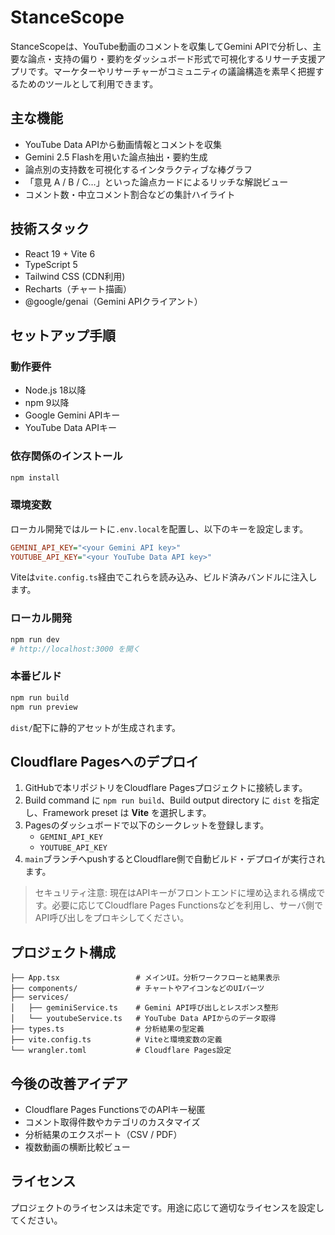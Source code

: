 # StanceScope

StanceScopeは、YouTube動画のコメントを収集してGemini APIで分析し、主要な論点・支持の偏り・要約をダッシュボード形式で可視化するリサーチ支援アプリです。マーケターやリサーチャーがコミュニティの議論構造を素早く把握するためのツールとして利用できます。

## 主な機能
- YouTube Data APIから動画情報とコメントを収集
- Gemini 2.5 Flashを用いた論点抽出・要約生成
- 論点別の支持数を可視化するインタラクティブな棒グラフ
- 「意見 A / B / C…」といった論点カードによるリッチな解説ビュー
- コメント数・中立コメント割合などの集計ハイライト

## 技術スタック
- React 19 + Vite 6
- TypeScript 5
- Tailwind CSS (CDN利用)
- Recharts（チャート描画）
- @google/genai（Gemini APIクライアント）

## セットアップ手順

### 動作要件
- Node.js 18以降
- npm 9以降
- Google Gemini APIキー
- YouTube Data APIキー

### 依存関係のインストール
```bash
npm install
```

### 環境変数
ローカル開発ではルートに`.env.local`を配置し、以下のキーを設定します。

```ini
GEMINI_API_KEY="<your Gemini API key>"
YOUTUBE_API_KEY="<your YouTube Data API key>"
```

Viteは`vite.config.ts`経由でこれらを読み込み、ビルド済みバンドルに注入します。

### ローカル開発
```bash
npm run dev
# http://localhost:3000 を開く
```

### 本番ビルド
```bash
npm run build
npm run preview
```

`dist/`配下に静的アセットが生成されます。

## Cloudflare Pagesへのデプロイ

1. GitHubで本リポジトリをCloudflare Pagesプロジェクトに接続します。
2. Build command に `npm run build`、Build output directory に `dist` を指定し、Framework preset は **Vite** を選択します。
3. Pagesのダッシュボードで以下のシークレットを登録します。
   - `GEMINI_API_KEY`
   - `YOUTUBE_API_KEY`
4. `main`ブランチへpushするとCloudflare側で自動ビルド・デプロイが実行されます。

> セキュリティ注意: 現在はAPIキーがフロントエンドに埋め込まれる構成です。必要に応じてCloudflare Pages Functionsなどを利用し、サーバ側でAPI呼び出しをプロキシしてください。

## プロジェクト構成

```
├── App.tsx                 # メインUI。分析ワークフローと結果表示
├── components/             # チャートやアイコンなどのUIパーツ
├── services/
│   ├── geminiService.ts    # Gemini API呼び出しとレスポンス整形
│   └── youtubeService.ts   # YouTube Data APIからのデータ取得
├── types.ts                # 分析結果の型定義
├── vite.config.ts          # Viteと環境変数の定義
└── wrangler.toml           # Cloudflare Pages設定
```

## 今後の改善アイデア
- Cloudflare Pages FunctionsでのAPIキー秘匿
- コメント取得件数やカテゴリのカスタマイズ
- 分析結果のエクスポート（CSV / PDF）
- 複数動画の横断比較ビュー

## ライセンス
プロジェクトのライセンスは未定です。用途に応じて適切なライセンスを設定してください。
